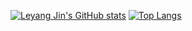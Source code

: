 [![Leyang Jin's GitHub stats](https://github-readme-stats.vercel.app/api?username=leyangjin&count_private=true&show_icons=true&theme=dark&hide=stars)](https://github.com/anuraghazra/github-readme-stats)
[![Top Langs](https://github-readme-stats.vercel.app/api/top-langs/?username=leyangjin&layout=compact)](https://github.com/anuraghazra/github-readme-stats)


